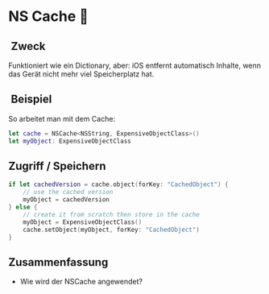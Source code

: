 # NS Cache 💾

##  Zweck
Funktioniert wie ein Dictionary, aber: iOS entfernt automatisch Inhalte, wenn das Gerät nicht mehr viel Speicherplatz hat.

##  Beispiel
So arbeitet man mit dem Cache:

```swift
let cache = NSCache<NSString, ExpensiveObjectClass>()
let myObject: ExpensiveObjectClass
```

## Zugriff / Speichern
```swift
if let cachedVersion = cache.object(forKey: "CachedObject") {
    // use the cached version
    myObject = cachedVersion
} else {
    // create it from scratch then store in the cache
    myObject = ExpensiveObjectClass()
    cache.setObject(myObject, forKey: "CachedObject")
}
```

## Zusammenfassung
- Wie wird der NSCache angewendet?